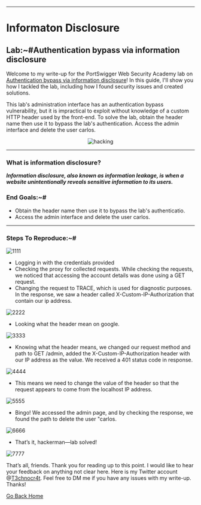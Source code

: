 ***
# Informaton Disclosure
## Lab:~#Authentication bypass via information disclosure

Welcome to my write-up for the PortSwigger Web Security Academy lab on [Authentication bypass via information disclosure](https://portswigger.net/web-security/information-disclosure/exploiting/lab-infoleak-authentication-bypass)! In this guide, I'll show you how I tackled the lab, including how I found security issues and created solutions.

This lab's administration interface has an authentication bypass vulnerability, but it is impractical to exploit without knowledge of a custom HTTP header used by the front-end.
To solve the lab, obtain the header name then use it to bypass the lab's authentication. Access the admin interface and delete the user carlos.

<p align="center">
  <img src="https://github.com/user-attachments/assets/9c928138-5ddb-41a1-b12c-24b51591f16a" alt="hacking" />
</p>

***
### What is information disclosure?
**_Information disclosure, also known as information leakage, is when a website unintentionally reveals sensitive information to its users._**

### End Goals:~#
- Obtain the header name then use it to bypass the lab's authenticatio.
- Access the admin interface and delete the user carlos.

***
### Steps To Reproduce:~#

![1111](https://github.com/user-attachments/assets/670536df-bc76-4fea-9cb4-2e9db0678b4e)

- Logging in with the credentials provided
- Checking the proxy for collected requests. While checking the requests, we noticed that accessing the account details was done using a GET request.
- Changing the request to TRACE, which is used for diagnostic purposes. In the response, we saw a header called X-Custom-IP-Authorization that contain our ip address.

![2222](https://github.com/user-attachments/assets/b9fda507-50a9-4813-a2a7-c1339f9afe62)

- Looking what the header mean on google.

![3333](https://github.com/user-attachments/assets/8b892297-4ac0-4fc3-82bf-b7f4e5493c69)

- Knowing what the header means, we changed our request method and path to GET /admin, added the X-Custom-IP-Authorization header with our IP address as the value. We received a 401 status code in response.

![4444](https://github.com/user-attachments/assets/e681a7ca-a81d-410c-a333-41cbef50f86c)

- This means we need to change the value of the header so that the request appears to come from the localhost IP address.

![5555](https://github.com/user-attachments/assets/0391b492-5781-4500-9cb3-8693863c7e80)

- Bingo! We accessed the admin page, and by checking the response, we found the path to delete the user "carlos.

![6666](https://github.com/user-attachments/assets/1ecb5f80-5362-43de-864c-4c070088fa05)

- That’s it, hackerman—lab solved!

![7777](https://github.com/user-attachments/assets/ee98f778-bcec-4d20-a089-4793fa8ded45)


<p>That’s all, friends. Thank you for reading up to this point. I would like to hear your feedback on anything not clear here. Here is my Twitter account @<a href="https://twitter.com/T3chnocr4t">T3chnocr4t</a>. Feel free to DM me if you have any issues with my write-up. Thanks!</p>

<p><a href="https://t3chnocr4t.github.io/">Go Back Home</a></p>
